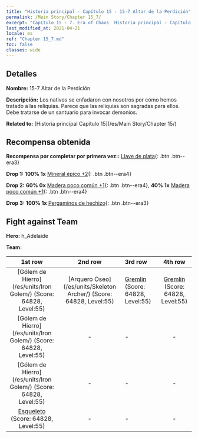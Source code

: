 ```yaml
---
title: "Historia principal - Capítulo 15 - 15-7 Altar de la Perdición"
permalink: /Main Story/Chapter 15_7/
excerpt: "Capítulo 15 - 7. Era of Chaos  Historia principal - Capítulo 15_7. 15-7 Altar de la Perdición"
last_modified_at: 2021-04-21
locale: es
ref: "Chapter 15_7.md"
toc: false
classes: wide
---
```


## Detalles

 **Nombre:** 15-7 Altar de la Perdición

 **Descripción:** Los nativos se enfadaron con nosotros por cómo hemos tratado a las reliquias. Parece que las reliquias son sagradas para ellos. Debe tratarse de un santuario para invocar demonios.

 **Related to:** [Historia principal Capítulo 15](/es/Main Story/Chapter 15/)

## Recompensa obtenida

 **Recompensa por completar por primera vez::** [Llave de plata](/es/Items/con_693/){: .btn .btn--era3}

 **Drop 1:** **100% 1x** [Mineral épico +2](/es/Items/mat_47/){: .btn .btn--era4}

 **Drop 2:** **60% 0x** [Madera poco común +1](/es/Items/mat_41/){: .btn .btn--era4}, **40% 1x** [Madera poco común +1](/es/Items/mat_41/){: .btn .btn--era4}

 **Drop 3:** **100% 1x** [Pergaminos de hechizo](/es/Items/con_694/){: .btn .btn--era3}


## Fight against Team
 **Hero:** h_Adelaide

 **Team:**


  | 1st row | 2nd row | 3rd row | 4th row |
  |:----:|:----:|:----|:----:|
  | [Gólem de Hierro](/es/units/Iron Golem/) (Score: 64828, Level:55)  | [Arquero Óseo](/es/units/Skeleton Archer/) (Score: 64828, Level:55)  | [Gremlin](/es/units/Gremlin/) (Score: 64828, Level:55)  | [Gremlin](/es/units/Gremlin/) (Score: 64828, Level:55)  |
  | [Gólem de Hierro](/es/units/Iron Golem/) (Score: 64828, Level:55)  | - | - | - |
  | [Gólem de Hierro](/es/units/Iron Golem/) (Score: 64828, Level:55)  | - | - | - |
  | [Esqueleto](/es/units/Skeleton/) (Score: 64828, Level:55)  | - | - | - |


